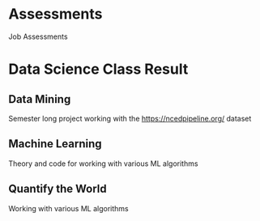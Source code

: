 # Assessments
Job Assessments

# Data Science Class Result
## Data Mining
Semester long project working with the https://ncedpipeline.org/ dataset

## Machine Learning
Theory and code for working with various ML algorithms

## Quantify the World
Working with various ML algorithms